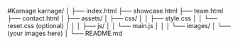 #Karnage
karnage/
│
├── index.html
├── showcase.html
├── team.html
├── contact.html
│
├── assets/
│   ├── css/
│   │   ├── style.css
│   │   └── reset.css   (optional)
│   │
│   ├── js/
│   │   └── main.js
│   │
│   └── images/
│       └── (your images here)
│
└── README.md